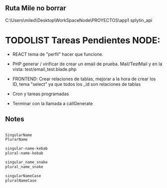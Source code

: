 ## Ruta Mile no borrar

C:\Users\miled\Desktop\WorkSpaceNode\PROYECTOS\app1
splytin_api



# TODOLIST Tareas Pendientes NODE:

- REACT tema de "perfil" hacer que funcione.
- PHP generar / virificar de crear un email de prueba. Mail/TestMail y en la vista: test/email_test.blade.php

- FRONTEND: Crear relaciones de tablas, mejorar a la hora de crear los ID, tema "select" ya que todos los _id son relaciones de tablas

- Cron y tareas programadas
- Terminar con la llamada a callGenerate





## Notes

```sh

SingularName 
PlurarName

singular-name-kebab
plural-name-kebab

singular_name_snake
plural_name_snake

singularNameCase
pluralNameCase


```
